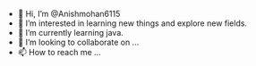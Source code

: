 - 👋 Hi, I’m @Anishmohan6115
- 👀 I’m interested in learning new things and explore new fields.
- 🌱 I’m currently learning java.
- 💞️ I’m looking to collaborate on ...
- 📫 How to reach me ...

<!---
Anishmohan6115/Anishmohan6115 is a ✨ special ✨ repository because its `README.md` (this file) appears on your GitHub profile.
You can click the Preview link to take a look at your changes.
--->
